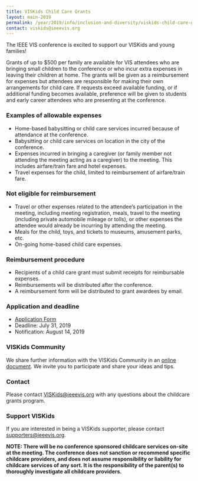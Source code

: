```yaml
---
title: VISKids Child Care Grants
layout: main-2019
permalink: /year/2019/info/inclusion-and-diversity/viskids-child-care-grants
contact: viskids@ieeevis.org
---
```


The IEEE VIS conference is excited to support our VISKids and young families!

Grants of up to $500 per family are available for VIS attendees who are bringing small children to the conference or who incur extra expenses in leaving their children at home. The grants will be given as a reimbursement for expenses but attendees are responsible for making their own arrangements for child care. If requests exceed available funding, or if additional funding becomes available, preference will be given to students and early career attendees who are presenting at the conference.
 
### Examples of allowable expenses

* Home-based babysitting or child care services incurred because of
  attendance at the conference.
* Babysitting or child care services on location in the city of the
  conference.
* Expenses incurred in bringing a caregiver (or family member not
  attending the meeting acting as a caregiver) to the meeting. This
  includes airfare/train fare and hotel expenses.
* Travel expenses for the child, limited to reimbursement of
  airfare/train fare.
  
### Not eligible for reimbursement

* Travel or other expenses related to the attendee’s participation in
  the meeting, including meeting registration, meals, travel to the
  meeting (including private automobile mileage or tolls), or other
  expenses the attendee would already be incurring by attending the
  meeting. 
* Meals for the child, toys, and tickets to museums, amusement parks,
  etc.
* On-going home-based child care expenses.

### Reimbursement procedure

* Recipients of a child care grant must submit receipts for
  reimbursable expenses.
* Reimbursements will be distributed after the conference.
* A reimbursement form will be distributed to grant awardees by email.

### Application and deadline

* [Application Form](https://forms.gle/QbQRAKrcMwHrJPKd8)
* Deadline: July 31, 2019
* Notification: August 14, 2019

### VISKids Community

We share further information with the VISKids Community in an [online document](https://docs.google.com/document/d/1S5nkD4exOvY2hDn747RXfVjJCype4Co5iKYAutsT2WY/edit?usp=sharing). We invite you to participate and share your ideas and tips.

### Contact

Please contact [VISKids@ieeevis.org](mailto:VISKids@ieeevis.org) with any questions about the
childcare grants program.
 
### Support VISKids

If you are interested in being a VISKids supporter, please contact [supporters@ieeevis.org](mailto:supporters@ieeevis.org).
 
**NOTE: There will be no conference sponsored childcare services
on-site at the meeting. The conference does not sanction or recommend
specific childcare providers, and does not assume responsibility or
liability for childcare services of any sort. It is the responsibility
of the parent(s) to thoroughly investigate all childcare providers.**
  



